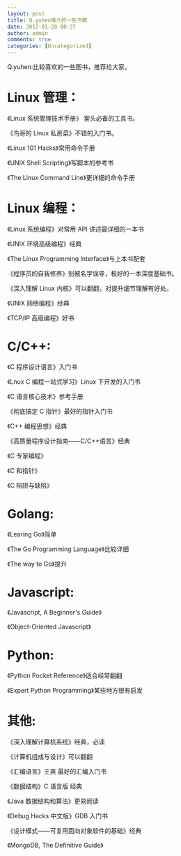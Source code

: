 ```yaml
---
layout: post
title: Q.yuhen推介的一些书籍
date: 2012-01-28 00:37
author: admin
comments: true
categories: [Uncategorized]
---
```

Q.yuhen:比较喜欢的一些图书，推荐给大家。
# Linux 管理：

《Linux 系统管理技术手册》 案头必备的工具书。

《鸟哥的 Linux 私房菜》不错的入门书。

《Linux 101 Hacks》常用命令手册

《UNIX Shell Scripting》写脚本的参考书

《The Linux Command Line》更详细的命令手册
# Linux 编程：

《Linux 系统编程》对常用 API 讲述最详细的一本书

《UNIX 环境高级编程》经典

《The Linux Programming Interface》与上本书配套

《程序员的自我修养》别被名字误导，极好的一本深度基础书。

《深入理解 Linux 内核》可以翻翻，对提升细节理解有好处。

《UNIX 网络编程》经典

《TCP/IP 高级编程》好书
# C/C++:

《C 程序设计语言》入门书

《Lnux C 编程一站式学习》Linux 下开发的入门书

《C 语言核心技术》参考手册

《彻底搞定 C 指针》最好的指针入门书

《C++ 编程思想》经典

《高质量程序设计指南——C/C++语言》经典

《C 专家编程》

《C 和指针》

《C 陷阱与缺陷》
# Golang:

《Learing Go》简单

《The Go Programming Language》比较详细

《The way to Go》提升
# Javascript:

《Javascript, A Beginner's Guide》

《Object-Oriented Javascript》
# Python:

《Python Pocket Reference》适合经常翻翻

《Expert Python Programming》某些地方很有启发
# 其他:

《深入理解计算机系统》经典，必读

《计算机组成与设计》可以翻翻

《汇编语言》王爽 最好的汇编入门书

《数据结构》C 语言版 经典

《Java 数据结构和算法》更易阅读

《Debug Hacks 中文版》GDB 入门书

《设计模式——可复用面向对象软件的基础》经典

《MongoDB, The Definitive Guide》
